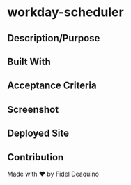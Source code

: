# workday-scheduler

## Description/Purpose

## Built With

## Acceptance Criteria

## Screenshot

## Deployed Site

## Contribution
Made with ❤️ by Fidel Deaquino